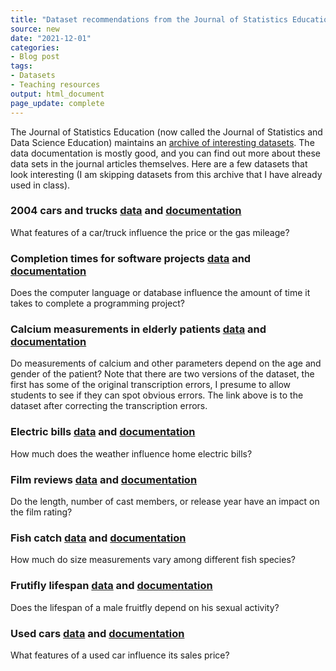 ```yaml
---
title: "Dataset recommendations from the Journal of Statistics Education"
source: new
date: "2021-12-01"
categories:
- Blog post
tags:
- Datasets
- Teaching resources
output: html_document
page_update: complete
---
```


The Journal of Statistics Education (now called the Journal of Statistics and Data Science Education) maintains an [archive of interesting datasets][jse01]. The data documentation is mostly good, and you can find out more about these data sets in the journal articles themselves. Here are a few datasets that look interesting (I am skipping datasets from this archive that I have already used in class).

<!--more-->

### 2004 cars and trucks [data][jse02] and [documentation][jse03]

What features of a car/truck influence the price or the gas mileage?

### Completion times for software projects [data][jse04] and [documentation][jse05]

Does the computer language or database influence the amount of time it takes to complete a programming project?

### Calcium measurements in elderly patients [data][jse06] and [documentation][jse07]

Do measurements of calcium and other parameters depend on the age and gender of the patient? Note that there are two versions of the dataset, the first has some of the original transcription errors, I presume to allow students to see if they can spot obvious errors. The link above is to the dataset after correcting the transcription errors.

### Electric bills [data][jse08] and [documentation][jse09]

How much does the weather influence home electric bills?

### Film reviews [data][jse10] and [documentation][jse11]

Do the length, number of cast members, or release year have an impact on the film rating?

### Fish catch [data][jse12] and [documentation][jse13]

How much do size measurements vary among different fish species?

### Frutifly lifespan [data][jse14] and [documentation][jse15]

Does the lifespan of a male fruitfly depend on his sexual activity?

### Used cars [data][jse16] and [documentation][jse17]

 What features of a used car influence its sales price?

[jse01]: http://jse.amstat.org/jse_data_archive.htm
[jse02]: http://jse.amstat.org/datasets/04cars.dat.txt
[jse03]: http://jse.amstat.org/datasets/04cars.txt
[jse04]: http://jse.amstat.org/datasets/aptness.dat.txt
[jse05]: http://jse.amstat.org/datasets/aptness.txt
[jse06]: http://jse.amstat.org/datasets/calciumgood.dat.txt
[jse07]: http://jse.amstat.org/datasets/calcium.txt
[jse08]: http://jse.amstat.org/datasets/electricbill.dat.txt
[jse09]: http://jse.amstat.org/datasets/electricbill.txt
[jse10]: http://jse.amstat.org/datasets/films.dat.txt
[jse11]: http://jse.amstat.org/datasets/films.txt
[jse12]: http://jse.amstat.org/datasets/fishcatch.dat.txt
[jse13]: http://jse.amstat.org/datasets/fishcatch.txt
[jse14]: http://jse.amstat.org/datasets/fruitfly.dat.txt
[jse15]: http://jse.amstat.org/datasets/fruitfly.txt
[jse16]: http://jse.amstat.org/datasets/kuiper.xls
[jse17]: http://jse.amstat.org/datasets/kuiper%20data%20set%20desc.txt
